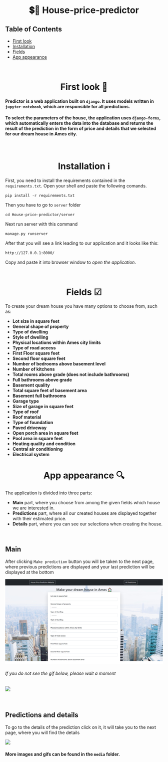 <h1 align="center">💲🏡 House-price-predictor</h1>


## Table of Contents

 - [First look](https://github.com/maciekmalachowski/House-price-predictor#first-look)
 - [Installation](https://github.com/maciekmalachowski/House-price-predictor#installation)
 - [Fields](https://github.com/maciekmalachowski/House-price-predictor#fields)
 - [App appearance](https://github.com/maciekmalachowski/House-price-predictor#app-appearance)
 
 <br>
 
<h1 align="center"> First look 👀 </h1>

#### Predictor is a web application built on `django`. It uses models written in `jupyter-notebook`, which are responsible for all predictions. 

#### To select the parameters of the house, the application uses `django-forms`, which automatically enters the data into the database and returns the result of the prediction in the form of price and details that we selected for our dream house in **Ames city**. 

<br>

<h1 align="center"> Installation ℹ </h1>
 
First, you need to install the requirements contained in the ``requirements.txt``. Open your shell and paste the following comands.
```
pip install -r requirements.txt
```
Then you have to go to ``server`` folder 
```
cd House-price-predictor/server
```
Next run server with this command
```
manage.py runserver
```
After that you will see a link leading to our application and it looks like this:
```
http://127.0.0.1:8000/
```
Copy and paste it into browser window to *open the application*.

<br>

 <h1 align="center"> Fields ☑</h1>
 
To create your dream house you have many options to choose from, such as:
 
- **Lot size in square feet**
- **General shape of property**
- **Type of dwelling**
- **Style of dwelling**
- **Physical locations within Ames city limits**
- **Type of road access**
- **First Floor square feet**
- **Second floor square feet**
- **Number of bedrooms above basement level**
- **Number of kitchens**
- **Total rooms above grade (does not include bathrooms)**
- **Full bathrooms above grade**
- **Basement quality**
- **Total square feet of basement area**
- **Basement full bathrooms**
- **Garage type**
- **Size of garage in square feet**
- **Type of roof**
- **Roof material**
- **Type of foundation**
- **Paved driveway**
- **Open porch area in square feet**
- **Pool area in square feet**
- **Heating quality and condition**
- **Central air conditioning**
- **Electrical system**

 <h1 align="center"> App appearance 🔍</h1>
 
The application is divided into three parts: 
- **Main** part, where you choose from among the given fields which house we are interested in.
- **Predictions** part, where all our created houses are displayed together with their estimated price.
- **Details** part, where you can see our selections when creating the house.

<br>

## Main

After clicking `Make prediction` button you will be taken to the next page, where previous predictions are displayed
and your last prediction will be displayed at the bottom

![](media/main.png)

###### If you do not see the gif below, please wait a moment

![](media/main.gif)

<br>

## Predictions and details

To go to the details of the prediction click on it, it will take you to the next page, where you will find the details

![](media/predictions.gif)


#### More images and gifs can be found in the `media` folder.




